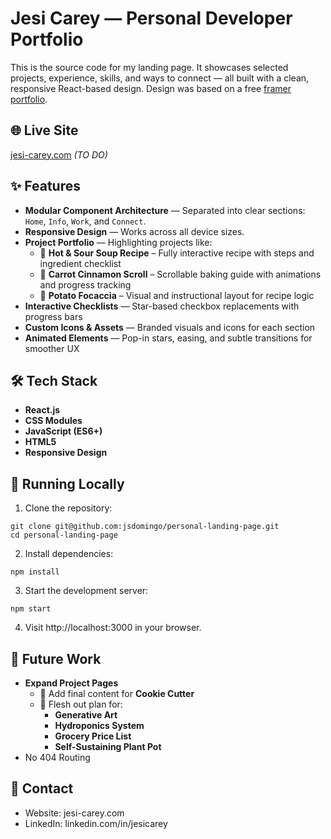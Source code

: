 
# Jesi Carey — Personal Developer Portfolio

This is the source code for my landing page. It showcases selected projects, experience, skills, and ways to connect — all built with a clean, responsive React-based design. Design was based on a free [framer portfolio](https://td-joeyfolio.framer.website/).

## 🌐 Live Site

[jesi-carey.com](https://jesi-carey.com) *(TO DO)*


## ✨ Features

- **Modular Component Architecture** — Separated into clear sections: `Home`, `Info`, `Work`, and `Connect`.
- **Responsive Design** — Works across all device sizes.
- **Project Portfolio** — Highlighting projects like:
  - 🍲 **Hot & Sour Soup Recipe** – Fully interactive recipe with steps and ingredient checklist
  - 🥕 **Carrot Cinnamon Scroll** – Scrollable baking guide with animations and progress tracking
  - 🥔 **Potato Focaccia** – Visual and instructional layout for recipe logic
- **Interactive Checklists** — Star-based checkbox replacements with progress bars
- **Custom Icons & Assets** — Branded visuals and icons for each section
- **Animated Elements** — Pop-in stars, easing, and subtle transitions for smoother UX


## 🛠️ Tech Stack

- **React.js**
- **CSS Modules**
- **JavaScript (ES6+)**
- **HTML5**
- **Responsive Design**

## 🧪 Running Locally

1. Clone the repository:
```
git clone git@github.com:jsdomingo/personal-landing-page.git
cd personal-landing-page
```
2. Install dependencies:
```
npm install
```

3. Start the development server:
```
npm start
```

4. Visit http://localhost:3000 in your browser.


## 🔮 Future Work
- **Expand Project Pages**
  - 🧁 Add final content for **Cookie Cutter**
  - 🧪 Flesh out plan for:
    - **Generative Art**
    - **Hydroponics System**
    - **Grocery Price List**
    - **Self-Sustaining Plant Pot**
- No 404 Routing

## 👋 Contact
* Website: jesi-carey.com
* LinkedIn: linkedin.com/in/jesicarey